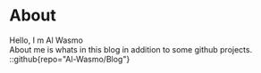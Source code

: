 # About
Hello, I m Al Wasmo    
About me is whats in this blog in addition to some github projects.
::github{repo="Al-Wasmo/Blog"}
